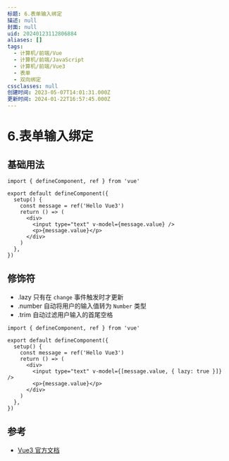 ```yaml
---
标题: 6.表单输入绑定
描述: null
封面: null
uid: 20240123112806884
aliases: []
tags:
  - 计算机/前端/Vue
  - 计算机/前端/JavaScript
  - 计算机/前端/Vue3
  - 表单
  - 双向绑定
cssclasses: null
创建时间: 2023-05-07T14:01:31.000Z
更新时间: 2024-01-22T16:57:45.000Z
---
```


# 6.表单输入绑定

## 基础用法

```tsx
import { defineComponent, ref } from 'vue'

export default defineComponent({
  setup() {
    const message = ref('Hello Vue3')
    return () => (
      <div>
        <input type="text" v-model={message.value} />
        <p>{message.value}</p>
      </div>
    )
  },
})
```

## 修饰符

- .lazy 只有在 `change` 事件触发时才更新
- .number 自动将用户的输入值转为 `Number` 类型
- .trim 自动过滤用户输入的首尾空格

```tsx
import { defineComponent, ref } from 'vue'

export default defineComponent({
  setup() {
    const message = ref('Hello Vue3')
    return () => (
      <div>
        <input type="text" v-model={[message.value, { lazy: true }]} />
        <p>{message.value}</p>
      </div>
    )
  },
})
```

## 参考

- [Vue3 官方文档](https://v3.cn.vuejs.org/guide/forms.html)
